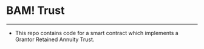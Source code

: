 # BAM! Trust
--------------------------------------------------------------------

* This repo contains code for a smart contract which implements a Grantor Retained Annuity Trust.